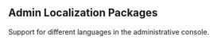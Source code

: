Admin Localization Packages
---------------------------

Support for different languages in the administrative console.
